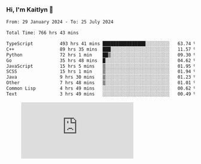 ### Hi, I'm Kaitlyn 👋
<!--START_SECTION:waka-->

```txt
From: 29 January 2024 - To: 25 July 2024

Total Time: 766 hrs 43 mins

TypeScript          493 hrs 41 mins ████████████████░░░░░░░░░   63.74 %
C++                 89 hrs 35 mins  ███░░░░░░░░░░░░░░░░░░░░░░   11.57 %
Python              72 hrs 1 min    ██▒░░░░░░░░░░░░░░░░░░░░░░   09.30 %
Go                  35 hrs 48 mins  █░░░░░░░░░░░░░░░░░░░░░░░░   04.62 %
JavaScript          15 hrs 5 mins   ▒░░░░░░░░░░░░░░░░░░░░░░░░   01.95 %
SCSS                15 hrs 1 min    ▒░░░░░░░░░░░░░░░░░░░░░░░░   01.94 %
Java                9 hrs 30 mins   ▒░░░░░░░░░░░░░░░░░░░░░░░░   01.23 %
Other               7 hrs 48 mins   ▒░░░░░░░░░░░░░░░░░░░░░░░░   01.01 %
Common Lisp         4 hrs 49 mins   ░░░░░░░░░░░░░░░░░░░░░░░░░   00.62 %
Text                3 hrs 49 mins   ░░░░░░░░░░░░░░░░░░░░░░░░░   00.49 %
```

<!--END_SECTION:waka-->

<figure><embed src="https://wakatime.com/share/@018d58bc-3d22-46c9-b2d7-4ed36fb8172d/243b5d9b-77cd-4133-89ff-dcc8f225fa18.svg"></embed></figure>
